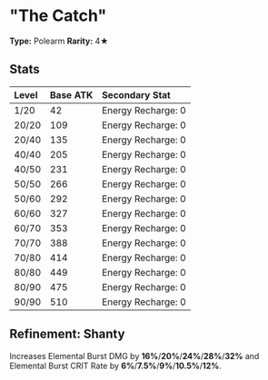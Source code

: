 # "The Catch"

**Type:** Polearm
**Rarity:** 4★

## Stats

| Level | Base ATK | Secondary Stat |
| :--- | :--- | :--- |
| 1/20 | 42 | Energy Recharge: 0 |
| 20/20 | 109 | Energy Recharge: 0 |
| 20/40 | 135 | Energy Recharge: 0 |
| 40/40 | 205 | Energy Recharge: 0 |
| 40/50 | 231 | Energy Recharge: 0 |
| 50/50 | 266 | Energy Recharge: 0 |
| 50/60 | 292 | Energy Recharge: 0 |
| 60/60 | 327 | Energy Recharge: 0 |
| 60/70 | 353 | Energy Recharge: 0 |
| 70/70 | 388 | Energy Recharge: 0 |
| 70/80 | 414 | Energy Recharge: 0 |
| 80/80 | 449 | Energy Recharge: 0 |
| 80/90 | 475 | Energy Recharge: 0 |
| 90/90 | 510 | Energy Recharge: 0 |

## Refinement: Shanty

Increases Elemental Burst DMG by **16%**/**20%**/**24%**/**28%**/**32%** and Elemental Burst CRIT Rate by **6%**/**7.5%**/**9%**/**10.5%**/**12%**.

